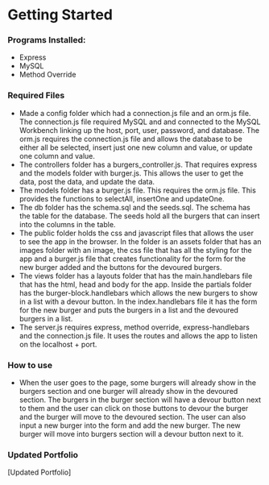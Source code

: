 # Getting Started

### Programs Installed:
  * Express
  * MySQL
  * Method Override
  
### Required Files
  * Made a config folder which had a connection.js file and an orm.js file.  The connection.js file required MySQL and and connected to the MySQL Workbench linking up the host, port, user, password, and database.  The orm.js requires the connection.js file and allows the database to be either all be selected, insert just one new column and value, or update one column and value.
  * The controllers folder has a burgers_controller.js.  That requires express and the models folder with burger.js.  This allows the user to get the data, post the data, and update the data.
  * The models folder has a burger.js file.  This requires the orm.js file.  This provides the functions to selectAll, insertOne and updateOne.
  * The db folder has the schema.sql and the seeds.sql.  The schema has the table for the database.  The seeds hold all the burgers that can insert into the columns in the table.
  * The public folder holds the css and javascript files that allows the user to see the app in the browser.  In the folder is an assets folder that has an images folder with an image, the css file that has all the styling for the app and a burger.js file that creates functionality for the form for the new burger added and the buttons for the devoured burgers.
  * The views folder has a layouts folder that has the main.handlebars file that has the html, head and body for the app.  Inside the partials folder has the burger-block.handlebars which allows the new burgers to show in a list with a devour button.  In the index.handlebars file it has the form for the new burger and puts the burgers in a list and the devoured burgers in a list.
  * The server.js requires express, method override, express-handlebars and the connection.js file.  It uses the routes and allows the app to listen on the localhost + port.
  
 
### How to use 

  * When the user goes to the page, some burgers will already show in the burgers section and one burger will already show in the devoured section.  The burgers in the burger section will have a devour button next to them and the user can click on those buttons to devour the burger and the burger will move to the devoured section.  The user can also input a new burger into the form and add the new burger.  The new burger will move into burgers section will a devour button next to it.
  
### Updated Portfolio
[Updated Portfolio]
